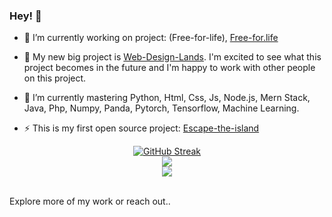### Hey! 👋

- 🔭 I’m currently working on project: (Free-for-life), [Free-for.life](free-for.life)

- 📑 My new big project is [Web-Design-Lands](https://github.com/MaheshDhingra/Web-Design-Land). I'm excited to see what this project becomes in the future and I'm happy to work with other people on this project.

- 🌱 I’m currently mastering Python, Html, Css, Js, Node.js, Mern Stack, Java, Php, Numpy, Panda, Pytorch, Tensorflow, Machine Learning.     

- ⚡ This is my first open source project:  [Escape-the-island](https://github.com/MaheshDhingra/Escape-the-Island)
 
<div align="center"> 
<a href="https://git.io/streak-stats"><img src="https://github-readme-streak-stats-theta.vercel.app/?user=MaheshDhingra&theme=github-dark-blue&hide_border=true" alt="GitHub Streak"></a>
</div>
<div align="center"?
<a>
  <img src="https://github-readme-stats-beryl-omega.vercel.app/api?username=MaheshDhingra&show_icons=true&hide_border=true&count_private=true&theme=github_dark&include_all_commits=true"/></a>
  </div>
 <div align="center">
     <img src="https://komarev.com/ghpvc/?username=MaheshDhingra"/></a>
    </div>
<br>  

Explore more of my work or reach out..
